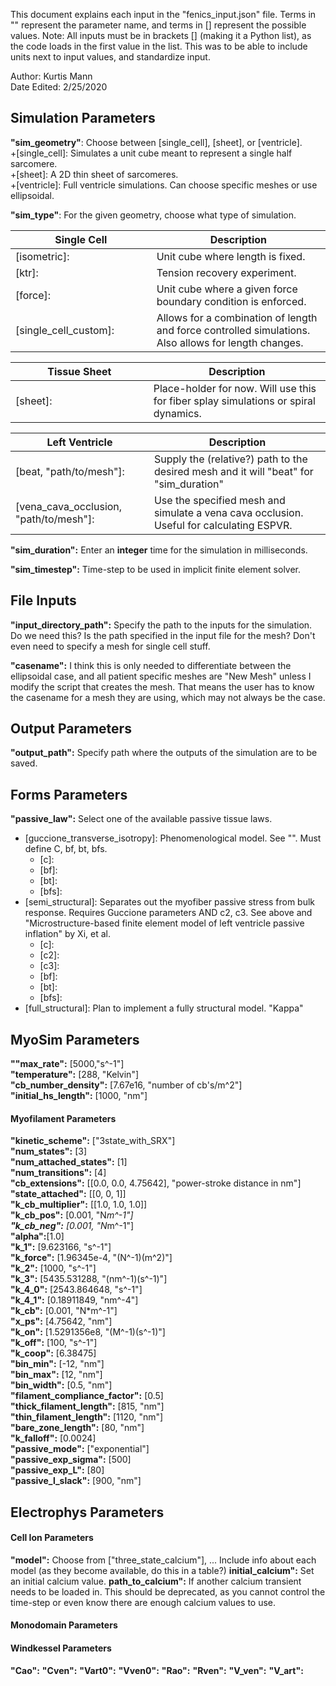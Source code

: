 This document explains each input in the "fenics_input.json" file. Terms in "" represent the parameter name, and terms in [] represent the possible values.
Note: All inputs must be in brackets [] (making it a Python list), as the code loads in the first value in the list. This was to be able to include units next to input values, and standardize input.

Author: Kurtis Mann  
Date Edited: 2/25/2020  


## Simulation Parameters
**"sim_geometry"**: Choose between [single_cell], [sheet], or [ventricle].  
  +[single_cell]: Simulates a unit cube meant to represent a single half sarcomere.  
  +[sheet]: A 2D thin sheet of sarcomeres.  
  +[ventricle]: Full ventricle simulations. Can choose specific meshes or use ellipsoidal.  

**"sim_type"**: For the given geometry, choose what type of simulation.  

**Single Cell** | Description   
----------------|-------  
[isometric]:| Unit cube where length is fixed.
[ktr]:| Tension recovery experiment.  
[force]:| Unit cube where a given force boundary condition is enforced.  
[single_cell_custom]:&nbsp;&nbsp;&nbsp;&nbsp;&nbsp;&nbsp;&nbsp;&nbsp;&nbsp;&nbsp;&nbsp;&nbsp;| Allows for a combination of length and force controlled simulations. Also allows for length changes.  

Tissue Sheet | Description
-------------|---------------
[sheet]:&nbsp;&nbsp;&nbsp;&nbsp;&nbsp;&nbsp;&nbsp;&nbsp;&nbsp;&nbsp;&nbsp;&nbsp;&nbsp;&nbsp;&nbsp;&nbsp;&nbsp;&nbsp;&nbsp;&nbsp;&nbsp;&nbsp;&nbsp;&nbsp;&nbsp;&nbsp;&nbsp;&nbsp;&nbsp;&nbsp;&nbsp;&nbsp;&nbsp;&nbsp;| Place-holder for now. Will use this for fiber splay simulations or spiral dynamics.  

Left Ventricle | Description
---------------|--------------
[beat, "path/to/mesh"]:| Supply the (relative?) path to the desired mesh and it will "beat" for "sim_duration"  
[vena_cava_occlusion, "path/to/mesh"]:| Use the specified mesh and simulate a vena cava occlusion. Useful for calculating ESPVR.  

**"sim_duration":** Enter an **integer** time for the simulation in milliseconds.  

**"sim_timestep":** Time-step to be used in implicit finite element solver.  

## File Inputs
**"input_directory_path":** Specify the path to the inputs for the simulation. Do we need this? Is the path specified in the input file for the mesh? Don't even need to specify a mesh for single cell stuff.  

**"casename":** I think this is only needed to differentiate between the ellipsoidal case, and all patient specific meshes are "New Mesh" unless I modify the script that creates the mesh. That means the user has to know the casename for a mesh they are using, which may not always be the case.  

## Output Parameters  
**"output_path":** Specify path where the outputs of the simulation are to be saved.  

## Forms Parameters
**"passive_law":** Select one of the available passive tissue laws.  
* [guccione_transverse_isotropy]: Phenomenological model. See "". Must define C, bf, bt, bfs.  
    * [c]:  
    * [bf]:  
    * [bt]:  
    * [bfs]:  
* [semi_structural]: Separates out the myofiber passive stress from bulk response. Requires Guccione parameters AND c2, c3. See above and "Microstructure-based finite element model of left ventricle passive inflation" by Xi, et al.  
    * [c]:  
    * [c2]:  
    * [c3]:  
    * [bf]:  
    * [bt]:  
    * [bfs]:  
* [full_structural]: Plan to implement a fully structural model.
  "Kappa"

## MyoSim Parameters  
**""max_rate":** [5000,"s^-1"]  
**"temperature":** [288, "Kelvin"]  
**"cb_number_density":** [7.67e16, "number of cb's/m^2"]  
**"initial_hs_length":** [1000, "nm"]  

#### Myofilament Parameters  
  **"kinetic_scheme":** ["3state_with_SRX"]  
  **"num_states":** [3]  
  **"num_attached_states":** [1]  
  **"num_transitions":** [4]  
  **"cb_extensions":** [[0.0, 0.0, 4.75642], "power-stroke distance in nm"]  
  **"state_attached":** [[0, 0, 1]]  
  **"k_cb_multiplier":** [[1.0, 1.0, 1.0]]  
  **"k_cb_pos":** [0.001, "N*m^-1"]  
  **"k_cb_neg":** [0.001, "N*m^-1"]  
  **"alpha":**[1.0]  
  **"k_1":** [9.623166, "s^-1"]  
  **"k_force":** [1.96345e-4, "(N^-1)(m^2)"]  
  **"k_2":** [1000, "s^-1"]  
  **"k_3":** [5435.531288, "(nm^-1)(s^-1)"]  
  **"k_4_0":** [2543.864648, "s^-1"]  
  **"k_4_1":** [0.18911849, "nm^-4"]  
  **"k_cb":** [0.001, "N*m^-1"]  
  **"x_ps":** [4.75642, "nm"]  
  **"k_on":** [1.5291356e8, "(M^-1)(s^-1)"]  
  **"k_off":** [100, "s^-1"]  
  **"k_coop":** [6.38475]  
  **"bin_min":** [-12, "nm"]  
  **"bin_max":** [12, "nm"]  
  **"bin_width":** [0.5, "nm"]  
  **"filament_compliance_factor":** [0.5]  
  **"thick_filament_length":** [815, "nm"]  
  **"thin_filament_length":** [1120, "nm"]  
  **"bare_zone_length":** [80, "nm"]  
  **"k_falloff":** [0.0024]  
  **"passive_mode":** ["exponential"]  
  **"passive_exp_sigma":** [500]  
  **"passive_exp_L":** [80]  
  **"passive_l_slack":** [900, "nm"]  

## Electrophys Parameters  

#### Cell Ion Parameters  
  **"model":** Choose from ["three_state_calcium"], ... Include info about each model (as they become available, do this in a table?)
  **initial_calcium":** Set an initial calcium value.
  **path_to_calcium":** If another calcium transient needs to be loaded in. This should be deprecated, as you cannot control the time-step or even know there are enough calcium values to use.

#### Monodomain Parameters

#### Windkessel Parameters
  **"Cao":**
  **"Cven":**
  **"Vart0":**
  **"Vven0":**
  **"Rao":**
  **"Rven":**
  **"V_ven":**
  **"V_art":**
